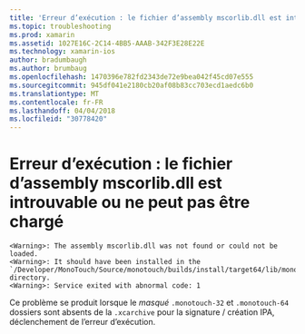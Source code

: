 ```yaml
---
title: 'Erreur d’exécution : le fichier d’assembly mscorlib.dll est introuvable ou ne peut pas être chargé'
ms.topic: troubleshooting
ms.prod: xamarin
ms.assetid: 1027E16C-2C14-4BB5-AAAB-342F3E28E22E
ms.technology: xamarin-ios
author: bradumbaugh
ms.author: brumbaug
ms.openlocfilehash: 1470396e782fd2343de72e9bea042f45cd07e555
ms.sourcegitcommit: 945df041e2180cb20af08b83cc703ecd1aedc6b0
ms.translationtype: MT
ms.contentlocale: fr-FR
ms.lasthandoff: 04/04/2018
ms.locfileid: "30778420"
---
```

# <a name="runtime-error-the-assembly-mscorlibdll-was-not-found-or-could-not-be-loaded"></a>Erreur d’exécution : le fichier d’assembly mscorlib.dll est introuvable ou ne peut pas être chargé

```
<Warning>: The assembly mscorlib.dll was not found or could not be loaded.
<Warning>: It should have been installed in the `/Developer/MonoTouch/Source/monotouch/builds/install/target64/lib/mono/2.0/mscorlib.dll' directory.
<Warning>: Service exited with abnormal code: 1
```

Ce problème se produit lorsque le *masqué* `.monotouch-32` et `.monotouch-64` dossiers sont absents de la `.xcarchive` pour la signature / création IPA, déclenchement de l’erreur d’exécution.

